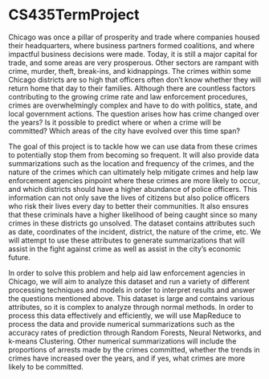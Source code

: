 # CS435TermProject

Chicago was once a pillar of prosperity and trade where companies housed their headquarters, where business partners formed coalitions, and where impactful business decisions were made. Today, it is still a major capital for trade, and some areas are very prosperous. Other sectors are rampant with crime, murder, theft, break-ins, and kidnappings. The crimes within some Chicago districts are so high that officers often don’t know whether they will return home that day to their families. Although there are countless factors contributing to the growing crime rate and law enforcement procedures, crimes are overwhelmingly complex and have to do with politics, state, and local government actions. The question arises how has crime changed over the years? Is it possible to predict where or when a crime will be committed? Which areas of the city have evolved over this time span?

The goal of this project is to tackle how we can use data from these crimes to potentially stop them from becoming so frequent. It will also provide data summarizations such as the location and frequency of the crimes, and the nature of the crimes which can ultimately help mitigate crimes and help law enforcement agencies pinpoint where these crimes are more likely to occur, and which districts should have a higher abundance of police officers. This information can not only save the lives of citizens but also police officers who risk their lives every day to better their communities. It also ensures that these criminals have a higher likelihood of being caught since so many crimes in these districts go unsolved. The dataset contains attributes such as date, coordinates of the incident, district, the nature of the crime, etc. We will attempt to use these attributes to generate summarizations that will assist in the fight against crime as well as assist in the city’s economic future. 

In order to solve this problem and help aid law enforcement agencies in Chicago, we will aim to analyze this dataset and run a variety of different processing techniques and models in order to interpret results and answer the questions mentioned above. This dataset is large and contains various attributes, so it is complex to analyze through normal methods. In order to process this data effectively and efficiently, we will use MapReduce to process the data and provide numerical summarizations such as the accuracy rates of prediction through Random Forests, Neural Networks, and k-means Clustering. Other numerical summarizations will include the proportions of arrests made by the crimes committed, whether the trends in crimes have increased over the years, and if yes, what crimes are more likely to be committed. 
